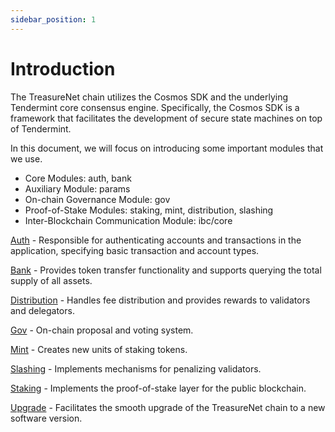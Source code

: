 ```yaml
---
sidebar_position: 1
---
```


# Introduction

The TreasureNet chain utilizes the Cosmos SDK and the underlying Tendermint core consensus engine. Specifically, the Cosmos SDK is a framework that facilitates the development of secure state machines on top of Tendermint.

In this document, we will focus on introducing some important modules that we use.

- Core Modules: auth, bank
- Auxiliary Module: params
- On-chain Governance Module: gov
- Proof-of-Stake Modules: staking, mint, distribution, slashing
- Inter-Blockchain Communication Module: ibc/core

[Auth](./auth.md) - Responsible for authenticating accounts and transactions in the application, specifying basic transaction and account types.

[Bank](./bank.md) - Provides token transfer functionality and supports querying the total supply of all assets.

[Distribution](./distribution.md) - Handles fee distribution and provides rewards to validators and delegators.

[Gov](./gov.md) - On-chain proposal and voting system.

[Mint](./mint.md) - Creates new units of staking tokens.

[Slashing](./slashing.md) - Implements mechanisms for penalizing validators.

[Staking](./staking.md) - Implements the proof-of-stake layer for the public blockchain.

[Upgrade](./staking.md) - Facilitates the smooth upgrade of the TreasureNet chain to a new software version.

